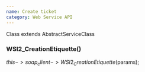```yaml
---
name: Create ticket
category: Web Service API
---
```


Class extends AbstractServiceClass

### WSI2_CreationEtiquette()

$this->soap_client->WSI2_CreationEtiquette($params);
